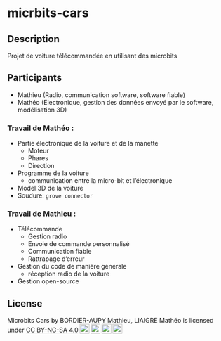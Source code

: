 # micrbits-cars

## Description
Projet de voiture télécommandée en utilisant des microbits

## Participants

- Mathieu (Radio, communication software, software fiable)
- Mathéo (Electronique, gestion des données envoyé par le software, modélisation 3D)

### Travail de  Mathéo :
-	Partie électronique de la voiture et de la manette
    -	Moteur
    -	Phares
    -	Direction
-	Programme de la voiture
    -	communication entre la micro-bit et l’électronique
-	Model 3D de la voiture
-	Soudure: `grove connector`
### Travail de Mathieu :
-	Télécommande
    -	Gestion radio
    -	Envoie de commande personnalisé
    -	Communication fiable
    -	Rattrapage d’erreur
-	Gestion du code de manière générale
    -	réception radio de la voiture
-	Gestion open-source

## License
 <p xmlns:cc="http://creativecommons.org/ns#" xmlns:dct="http://purl.org/dc/terms/"><span property="dct:title">Microbits Cars</span> by <span property="cc:attributionName">BORDIER-AUPY Mathieu, LIAIGRE Mathéo</span> is licensed under <a href="https://creativecommons.org/licenses/by-nc-sa/4.0/?ref=chooser-v1" target="_blank" rel="license noopener noreferrer" style="display:inline-block;">CC BY-NC-SA 4.0<img style="height:22px!important;margin-left:3px;vertical-align:text-bottom;" src="https://mirrors.creativecommons.org/presskit/icons/cc.svg?ref=chooser-v1" alt=""><img style="height:22px!important;margin-left:3px;vertical-align:text-bottom;" src="https://mirrors.creativecommons.org/presskit/icons/by.svg?ref=chooser-v1" alt=""><img style="height:22px!important;margin-left:3px;vertical-align:text-bottom;" src="https://mirrors.creativecommons.org/presskit/icons/nc.svg?ref=chooser-v1" alt=""><img style="height:22px!important;margin-left:3px;vertical-align:text-bottom;" src="https://mirrors.creativecommons.org/presskit/icons/sa.svg?ref=chooser-v1" alt=""></a></p> 
